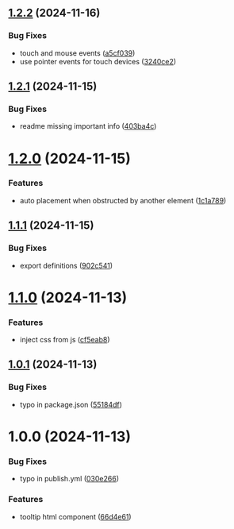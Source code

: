 ## [1.2.2](https://github.com/Draggable/tooltip/compare/v1.2.1...v1.2.2) (2024-11-16)


### Bug Fixes

* touch and mouse events ([a5cf039](https://github.com/Draggable/tooltip/commit/a5cf03980bc8a616b8b47c4960983e8dafe20f7a))
* use pointer events for touch devices ([3240ce2](https://github.com/Draggable/tooltip/commit/3240ce2d532d2ec575972e188ce1e3b6ebb54847))

## [1.2.1](https://github.com/Draggable/tooltip/compare/v1.2.0...v1.2.1) (2024-11-15)


### Bug Fixes

* readme missing important info ([403ba4c](https://github.com/Draggable/tooltip/commit/403ba4c0930e1444a1aec9eba51c1a4e966380f2))

# [1.2.0](https://github.com/Draggable/tooltip/compare/v1.1.1...v1.2.0) (2024-11-15)


### Features

* auto placement when obstructed by another element ([1c1a789](https://github.com/Draggable/tooltip/commit/1c1a789dc265196e5ecbf19306ad5ec11f2e49d0))

## [1.1.1](https://github.com/Draggable/tooltip/compare/v1.1.0...v1.1.1) (2024-11-15)


### Bug Fixes

* export definitions ([902c541](https://github.com/Draggable/tooltip/commit/902c5410d70267cdec11a74146f959ba985dc88d))

# [1.1.0](https://github.com/Draggable/tooltip/compare/v1.0.1...v1.1.0) (2024-11-13)


### Features

* inject css from js ([cf5eab8](https://github.com/Draggable/tooltip/commit/cf5eab810cbd63c64a3d1a021bccf1e246e5aa21))

## [1.0.1](https://github.com/Draggable/tooltip/compare/v1.0.0...v1.0.1) (2024-11-13)


### Bug Fixes

* typo in package.json ([55184df](https://github.com/Draggable/tooltip/commit/55184df3994627d4cddb20ddc7457d1923d5ade3))

# 1.0.0 (2024-11-13)


### Bug Fixes

* typo in publish.yml ([030e266](https://github.com/Draggable/tooltip/commit/030e26612fd9b90bbbaa9e9d485de89b1d0c2bea))


### Features

* tooltip html component ([66d4e61](https://github.com/Draggable/tooltip/commit/66d4e61c5a8be0e1dbc5dd8d7bab88c2e09c40bb))
